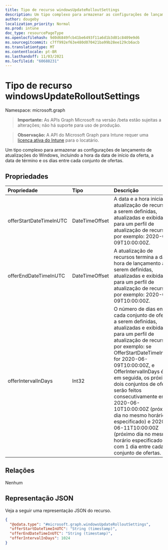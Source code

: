 ```yaml
---
title: Tipo de recurso windowsUpdateRolloutSettings
description: Um tipo complexo para armazenar as configurações de lançamento de atualizações do Windows, incluindo a hora da data de início da oferta, a data de término e os dias entre cada conjunto de ofertas.
author: dougeby
localization_priority: Normal
ms.prod: intune
doc_type: resourcePageType
ms.openlocfilehash: 9d0d6849fcb41be6493f11a6d1b3d01c8409e9d6
ms.sourcegitcommit: c7ff992ef63e480d070421ba99b28ee129cb6acb
ms.translationtype: MT
ms.contentlocale: pt-BR
ms.lasthandoff: 11/03/2021
ms.locfileid: "60688231"
---
```

# <a name="windowsupdaterolloutsettings-resource-type"></a>Tipo de recurso windowsUpdateRolloutSettings

Namespace: microsoft.graph

> **Importante:** As APIs Graph Microsoft na versão /beta estão sujeitas a alterações; não há suporte para uso de produção.

> **Observação:** A API do Microsoft Graph para Intune requer uma [licença ativa do Intune](https://go.microsoft.com/fwlink/?linkid=839381) para o locatário.

Um tipo complexo para armazenar as configurações de lançamento de atualizações do Windows, incluindo a hora da data de início da oferta, a data de término e os dias entre cada conjunto de ofertas.

## <a name="properties"></a>Propriedades
|Propriedade|Tipo|Descrição|
|:---|:---|:---|
|offerStartDateTimeInUTC|DateTimeOffset|A data e a hora inicial da atualização de recursos a serem definidas, atualizadas e exibidas para um perfil de atualização de recursos, por exemplo: 2020-06-09T10:00:00Z.|
|offerEndDateTimeInUTC|DateTimeOffset|A atualização de recursos termina a data e hora de lançamento a serem definidas, atualizadas e exibidas para um perfil de atualização de recursos, por exemplo: 2020-06-09T10:00:00Z.|
|offerIntervalInDays|Int32|O número de dias entre cada conjunto de ofertas a serem definidas, atualizadas e exibidas para um perfil de atualização de recursos, por exemplo: se OfferStartDateTimeInUTC for 2020-06-09T10:00:00Z, e OfferIntervalInDays é 1, em seguida, os próximos dois conjuntos de ofertas serão feitos consecutivamente em 2020-06-10T10:00:00Z (próximo dia no mesmo horário especificado) e 2020-06-11T10:00:00Z (próximo dia no mesmo horário especificado) com 1 dia entre cada conjunto de ofertas.|

## <a name="relationships"></a>Relações
Nenhum

## <a name="json-representation"></a>Representação JSON
Veja a seguir uma representação JSON do recurso.
<!-- {
  "blockType": "resource",
  "@odata.type": "microsoft.graph.windowsUpdateRolloutSettings"
}
-->
``` json
{
  "@odata.type": "#microsoft.graph.windowsUpdateRolloutSettings",
  "offerStartDateTimeInUTC": "String (timestamp)",
  "offerEndDateTimeInUTC": "String (timestamp)",
  "offerIntervalInDays": 1024
}
```



